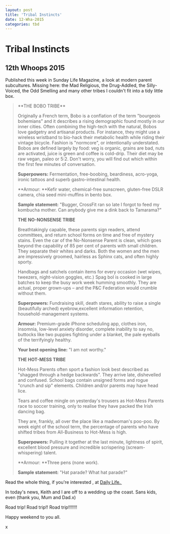 ```yaml
---
layout: post
title: 'Tribal Instincts'
date: 12-Wha-2015
categories: tbd
---
```


# Tribal Instincts

## 12th Whoops 2015

Published this week in Sunday Life Magazine,   a look at modern parent subcultures. Missing here: the Mad Religious,   the Drug-Addled,   the Silly-Voiced, the Odd Smelling and many other tribes I couldn't fit into a tidy little box.

<blockquote>**THE BOBO TRIBE**

Originally a French term, Bobo is a conflation of the term "bourgeois bohemians" and it describes a rising demographic found mostly in our inner cities. Often combining the high-tech with the natural, Bobos love gadgetry and artisanal products. For instance, they might use a wireless wristband to bio-hack their metabolic health while riding their vintage bicycle. Fashion is "normcore", or intentionally understated. Bobos are defined largely by food: veg is organic, grains are bad, nuts are activated, juice is green and coffee is cold-drip. Their diet may be raw vegan, paleo or 5:2. Don't worry, you will find out which within the first few minutes of conversation.

**Superpowers:** Fermentation, free-boobing, beardiness, acro-yoga, ironic tattoos and superb gastro-intestinal health.

**Armour: **Kefir water, chemical-free sunscreen, gluten-free DSLR camera, chia seed mini-muffins in bento box.

**Sample statement:** "Bugger, CrossFit ran so late I forgot to feed my kombucha mother. Can anybody give me a dink back to Tamarama?"

**THE NO-NONSENSE TRIBE**

Breathtakingly capable, these parents sign readers, attend committees, and return school forms on time and free of mystery stains. Even the car of the No-Nonsense Parent is clean, which goes beyond the capability of 85 per cent of parents with small children. They separate their whites and darks. Both the women and the men are impressively groomed, hairless as Sphinx cats, and often highly sporty.

Handbags and satchels contain items for every occasion (wet wipes, tweezers, night-vision goggles, etc.) Spag bol is cooked in large batches to keep the busy work week humming smoothly. They are actual, proper grown-ups – and the P&amp;C Federation would crumble without them.

**Superpowers:** Fundraising skill, death stares, ability to raise a single (beautifully arched) eyebrow,excellent information retention, household-management systems.

**Armour:** Premium-grade iPhone scheduling app, clothes iron, insomnia, low-level anxiety disorder, complete inability to say no, buttocks like two puppies fighting under a blanket, the pale eyeballs of the terrifyingly healthy.

**Your best opening line:** "I am not worthy."

**THE HOT-MESS TRIBE**

Hot-Mess Parents often sport a fashion look best described as "shagged through a hedge backwards". They arrive late, dishevelled and confused. School bags contain unsigned forms and rogue "crunch and sip" elements. Children and/or parents may have head lice.

Tears and coffee mingle on yesterday's trousers as Hot-Mess Parents race to soccer training, only to realise they have packed the Irish dancing bag.

They are, frankly, all over the place like a madwoman's poo-poo. By week eight of the school term, the percentage of parents who have shifted tribes from All-Business to Hot-Mess is high.

**Superpowers:** Pulling it together at the last minute, lightness of spirit, excellent blood pressure and incredible scrispering (scream-whispering) talent.

**Armour: **Three pens (none work).

**Sample statement:** "Hat parade? What hat parade?"</blockquote>

Read the whole thing, if you're interested , at <a href="http://www.dailylife.com.au/life-and-love/parenting-and-families/tribal-instincts-20151104-gkqdr5.html">Daily Life. </a>

In today's news, Keith and I are off to a wedding up the coast. Sans kids, even (thank you, Mum and Dad.x)

Road trip! Road trip!! Road trip!!!!!!!

Happy weekend to you all.

x
